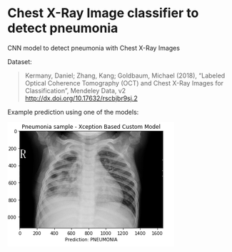 # Chest X-Ray Image classifier to detect pneumonia
CNN model to detect pneumonia with Chest X-Ray Images

Dataset:
> Kermany, Daniel; Zhang, Kang; Goldbaum, Michael (2018), “Labeled Optical Coherence Tomography (OCT) and Chest X-Ray Images for Classification”, Mendeley Data, v2
> http://dx.doi.org/10.17632/rscbjbr9sj.2

Example prediction using one of the models:

![Example prediction with Xception](https://github.com/AdrianLorenzoDev/xray-pneumonia-detection/blob/master/example-prediction.png)
